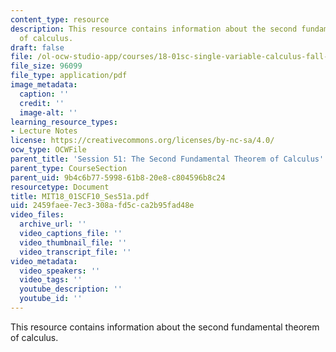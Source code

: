 ```yaml
---
content_type: resource
description: This resource contains information about the second fundamental theorem
  of calculus.
draft: false
file: /ol-ocw-studio-app/courses/18-01sc-single-variable-calculus-fall-2010/2459faee7ec3308afd5cca2b95fad48e_MIT18_01SCF10_Ses51a.pdf
file_size: 96099
file_type: application/pdf
image_metadata:
  caption: ''
  credit: ''
  image-alt: ''
learning_resource_types:
- Lecture Notes
license: https://creativecommons.org/licenses/by-nc-sa/4.0/
ocw_type: OCWFile
parent_title: 'Session 51: The Second Fundamental Theorem of Calculus'
parent_type: CourseSection
parent_uid: 9b4c6b77-5998-61b8-20e8-c804596b8c24
resourcetype: Document
title: MIT18_01SCF10_Ses51a.pdf
uid: 2459faee-7ec3-308a-fd5c-ca2b95fad48e
video_files:
  archive_url: ''
  video_captions_file: ''
  video_thumbnail_file: ''
  video_transcript_file: ''
video_metadata:
  video_speakers: ''
  video_tags: ''
  youtube_description: ''
  youtube_id: ''
---
```

This resource contains information about the second fundamental theorem of calculus.